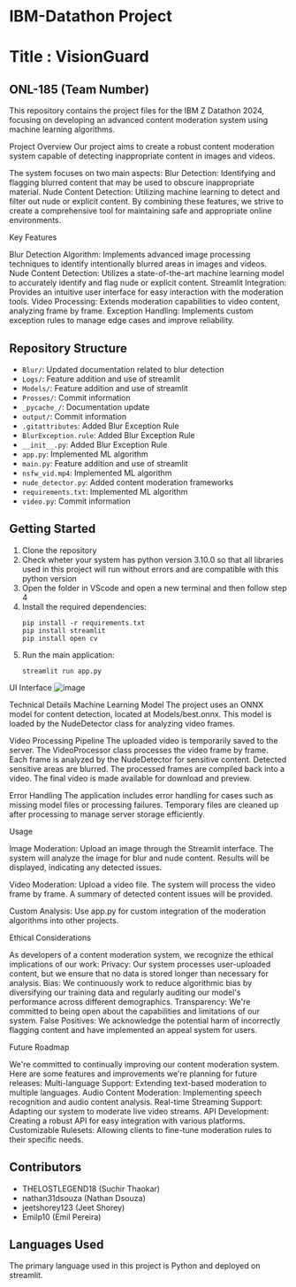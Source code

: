 # IBM-Datathon Project
# Title : VisionGuard

## ONL-185 (Team Number)

This repository contains the project files for the IBM Z Datathon 2024, focusing on developing an advanced content moderation system using machine learning algorithms.

Project Overview
Our project aims to create a robust content moderation system capable of detecting inappropriate content in images and videos. 

The system focuses on two main aspects:
Blur Detection: Identifying and flagging blurred content that may be used to obscure inappropriate material.
Nude Content Detection: Utilizing machine learning to detect and filter out nude or explicit content.
By combining these features, we strive to create a comprehensive tool for maintaining safe and appropriate online environments.

Key Features

Blur Detection Algorithm: Implements advanced image processing techniques to identify intentionally blurred areas in images and videos.
Nude Content Detection: Utilizes a state-of-the-art machine learning model to accurately identify and flag nude or explicit content.
Streamlit Integration: Provides an intuitive user interface for easy interaction with the moderation tools.
Video Processing: Extends moderation capabilities to video content, analyzing frame by frame.
Exception Handling: Implements custom exception rules to manage edge cases and improve reliability.

## Repository Structure

- `Blur/`: Updated documentation related to blur detection
- `Logs/`: Feature addition and use of streamlit
- `Models/`: Feature addition and use of streamlit
- `Prosses/`: Commit information
- `_pycache_/`: Documentation update
- `output/`: Commit information
- `.gitattributes`: Added Blur Exception Rule
- `BlurException.rule`: Added Blur Exception Rule
- `__init__.py`: Added Blur Exception Rule
- `app.py`: Implemented ML algorithm
- `main.py`: Feature addition and use of streamlit
- `nsfw_vid.mp4`: Implemented ML algorithm
- `nude_detector.py`: Added content moderation frameworks
- `requirements.txt`: Implemented ML algorithm
- `video.py`: Commit information

## Getting Started

1. Clone the repository
2. Check wheter your system has python version 3.10.0 so that all libraries used in this project will run without errors and are compatible with this python version
3. Open the folder in VScode and open a new terminal and then follow step 4
4. Install the required dependencies:
   ```
   pip install -r requirements.txt
   pip install streamlit
   pip install open cv
   ```
5. Run the main application:
   ```
   streamlit run app.py
   ```

UI Interface
![image](https://github.com/user-attachments/assets/f8a94b01-2ab6-4487-b904-39dec3d73a3a)

Technical Details
Machine Learning Model
The project uses an ONNX model for content detection, located at Models/best.onnx. This model is loaded by the NudeDetector class for analyzing video frames.

Video Processing Pipeline
The uploaded video is temporarily saved to the server.
The VideoProcessor class processes the video frame by frame.
Each frame is analyzed by the NudeDetector for sensitive content.
Detected sensitive areas are blurred.
The processed frames are compiled back into a video.
The final video is made available for download and preview.

Error Handling
The application includes error handling for cases such as missing model files or processing failures.
Temporary files are cleaned up after processing to manage server storage efficiently.
   
Usage

Image Moderation:
Upload an image through the Streamlit interface.
The system will analyze the image for blur and nude content.
Results will be displayed, indicating any detected issues.

Video Moderation:
Upload a video file.
The system will process the video frame by frame.
A summary of detected content issues will be provided.

Custom Analysis:
Use app.py for custom integration of the moderation algorithms into other projects.

Ethical Considerations

As developers of a content moderation system, we recognize the ethical implications of our work:
Privacy: Our system processes user-uploaded content, but we ensure that no data is stored longer than necessary for analysis.
Bias: We continuously work to reduce algorithmic bias by diversifying our training data and regularly auditing our model's performance across different demographics.
Transparency: We're committed to being open about the capabilities and limitations of our system.
False Positives: We acknowledge the potential harm of incorrectly flagging content and have implemented an appeal system for users.

Future Roadmap

We're committed to continually improving our content moderation system. Here are some features and improvements we're planning for future releases:
Multi-language Support: Extending text-based moderation to multiple languages.
Audio Content Moderation: Implementing speech recognition and audio content analysis.
Real-time Streaming Support: Adapting our system to moderate live video streams.
API Development: Creating a robust API for easy integration with various platforms.
Customizable Rulesets: Allowing clients to fine-tune moderation rules to their specific needs.

## Contributors

- THELOSTLEGEND18 (Suchir Thaokar)
- nathan31dsouza (Nathan Dsouza)
- jeetshorey123 (Jeet Shorey)
- Emilp10 (Emil Pereira)

## Languages Used

The primary language used in this project is Python and deployed on streamlit.


